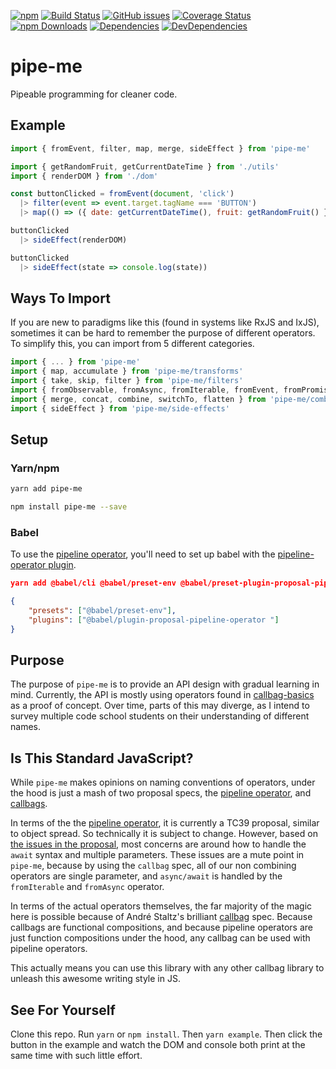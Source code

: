 [![npm](https://img.shields.io/npm/v/pipe-me.svg)]()
[![Build Status](https://travis-ci.org/sartaj/pipe-me.svg?branch=master)](https://travis-ci.org/sartaj/pipe-me)
[![GitHub issues](https://img.shields.io/github/issues/sartaj/pipe-me.svg)](https://github.com/sartaj/pipe-me/issues)
[![Coverage Status](https://coveralls.io/repos/github/sartaj/pipe-me/badge.svg?branch=master)](https://coveralls.io/github/sartaj/pipe-me?branch=master)
[![npm Downloads](https://img.shields.io/npm/dm/pipe-me.svg)]()
[![Dependencies](https://img.shields.io/david/sartaj/pipe-me.svg)]()
[![DevDependencies](https://img.shields.io/david/dev/sartaj/pipe-me.svg)]()

# pipe-me

Pipeable programming for cleaner code.

## Example

```javascript
import { fromEvent, filter, map, merge, sideEffect } from 'pipe-me'

import { getRandomFruit, getCurrentDateTime } from './utils'
import { renderDOM } from './dom'

const buttonClicked = fromEvent(document, 'click')
  |> filter(event => event.target.tagName === 'BUTTON')
  |> map(() => ({ date: getCurrentDateTime(), fruit: getRandomFruit() }))

buttonClicked
  |> sideEffect(renderDOM)

buttonClicked
  |> sideEffect(state => console.log(state))
```

## Ways To Import

If you are new to paradigms like this (found in systems like RxJS and IxJS), sometimes it can be hard to remember the purpose of different operators. To simplify this, you can import from 5 different categories.

```js
import { ... } from 'pipe-me'
import { map, accumulate } from 'pipe-me/transforms'
import { take, skip, filter } from 'pipe-me/filters'
import { fromObservable, fromAsync, fromIterable, fromEvent, fromPromise } from 'pipe-me/create'
import { merge, concat, combine, switchTo, flatten } from 'pipe-me/combiners'
import { sideEffect } from 'pipe-me/side-effects'
```

## Setup

### Yarn/npm


```bash
yarn add pipe-me
```

```bash
npm install pipe-me --save
```

### Babel

To use the [pipeline operator](https://github.com/tc39/proposal-pipeline-operator), you'll need to set up babel with the [pipeline-operator plugin](https://github.com/babel/babel/tree/master/packages/babel-plugin-proposal-pipeline-operator).

```json
yarn add @babel/cli @babel/preset-env @babel/preset-plugin-proposal-pipeline --dev
```

```json
{
    "presets": ["@babel/preset-env"],
    "plugins": ["@babel/plugin-proposal-pipeline-operator "]
}
```

## Purpose

The purpose of `pipe-me` is to provide an API design with gradual learning in mind. Currently, the API is mostly using operators found in [callbag-basics](https://github.com/staltz/callbag-basics) as a proof of concept. Over time, parts of this may diverge, as I intend to survey multiple code school students on their understanding of different names.

## Is This Standard JavaScript?

While `pipe-me` makes opinions on naming conventions of operators, under the hood is just a mash of two proposal specs, the [pipeline operator](https://github.com/tc39/proposal-pipeline-operator), and [callbags](https://github.com/callbag/callbag). 

In terms of the the [pipeline operator](https://github.com/tc39/proposal-pipeline-operator), it is currently a TC39 proposal, similar to object spread. So technically it is subject to change. However, based on [the issues in the proposal](https://github.com/tc39/proposal-pipeline-operator/issues), most concerns are around how to handle the `await` syntax and multiple parameters. These issues are a mute point in `pipe-me`, because by using the `callbag` spec, all of our non combining operators are single parameter, and `async/await` is handled by the `fromIterable` and `fromAsync` operator.

In terms of the actual operators themselves, the far majority of the magic here is possible because of André Staltz's brilliant [callbag](https://github.com/callbag/callbag) spec. Because callbags are functional compositions, and because pipeline operators are just function compositions under the hood, any callbag can be used with pipeline operators.

This actually means you can use this library with any other callbag library to unleash this awesome writing style in JS.

## See For Yourself

Clone this repo. Run `yarn` or `npm install`. Then `yarn example`. Then click the button in the example and watch the DOM and console both print at the same time with such little effort.
